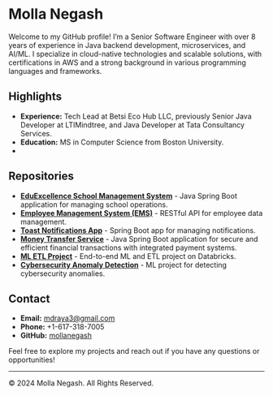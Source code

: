# Molla Negash

Welcome to my GitHub profile! I’m a Senior Software Engineer with over 8 years of experience in Java backend development, microservices, and AI/ML. I specialize in cloud-native technologies and scalable solutions, with certifications in AWS and a strong background in various programming languages and frameworks.

## Highlights

- **Experience:** Tech Lead at Betsi Eco Hub LLC, previously Senior Java Developer at LTIMindtree, and Java Developer at Tata Consultancy Services.
- **Education:** MS in Computer Science from Boston University.
- 
## Repositories

- [**EduExcellence School Management System**](https://github.com/mollanegash/EduExcellence-School-Management-System) - Java Spring Boot application for managing school operations.
- [**Employee Management System (EMS)**](https://github.com/mollanegash/Employee-Management-System-EMS-) - RESTful API for employee data management.
- [**Toast Notifications App**](https://github.com/mollanegash/toast-notifications-app) - Spring Boot app for managing notifications.
- [**Money Transfer Service**](https://github.com/mollanegash/money-transfer-service) - Java Spring Boot application for secure and efficient financial transactions with integrated payment systems.
- [**ML ETL Project**](https://github.com/mollanegash/ML-ETL-Project) - End-to-end ML and ETL project on Databricks.
- [**Cybersecurity Anomaly Detection**](https://github.com/mollanegash/cybersecurity-anomaly-detection) - ML project for detecting cybersecurity anomalies.


## Contact

- **Email:** [mdraya3@gmail.com](mailto:mdraya3@gmail.com)
- **Phone:** +1-617-318-7005
- **GitHub:** [mollanegash](https://github.com/mollanegash)

Feel free to explore my projects and reach out if you have any questions or opportunities!

---

© 2024 Molla Negash. All Rights Reserved.
